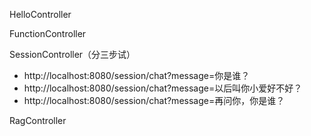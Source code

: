 


HelloController

FunctionController

SessionController（分三步试）

* http://localhost:8080/session/chat?message=你是谁？
* http://localhost:8080/session/chat?message=以后叫你小爱好不好？
* http://localhost:8080/session/chat?message=再问你，你是谁？

RagController